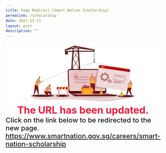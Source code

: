 ```yaml
---
title: Page Redirect (Smart Nation Scholarship)
permalink: /scholarship
date: 2021-12-13
layout: post
description: ""
---
```

<div style="width:100%;display:flex;justify-content:center;"><img src="/images/Page-Redirect.jpg"></div>

<div style="width:100%;display:flex;justify-content:center; font-size:32px; font-weight: 700; color: #ed1a3b;">The URL has been updated.</div>

<div style="width:100%;display:flex;justify-content:center; font-size:22px; font-weight: 500; ;">Click on the link below to be redirected to the new page.<br></div>

<div style="width:100%;display:flex;justify-content:center; font-size:22px; font-weight: 500;"><a href="/careers/smart-nation-scholarship">https://www.smartnation.gov.sg/careers/smart-nation-scholarship</a>